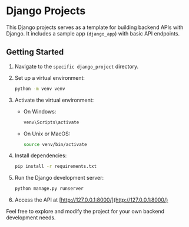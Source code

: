 # Django Projects

This Django projects serves as a template for building backend APIs with Django. It includes a sample app (`django_app`) with basic API endpoints.

## Getting Started

1. Navigate to the `specific django_project` directory.

2. Set up a virtual environment:

    ```bash
    python -m venv venv
    ```

3. Activate the virtual environment:

    - On Windows:

        ```bash
        venv\Scripts\activate
        ```

    - On Unix or MacOS:

        ```bash
        source venv/bin/activate
        ```

4. Install dependencies:

    ```bash
    pip install -r requirements.txt
    ```

5. Run the Django development server:

    ```bash
    python manage.py runserver
    ```

6. Access the API at [http://127.0.0.1:8000/](http://127.0.0.1:8000/)

Feel free to explore and modify the project for your own backend development needs.
